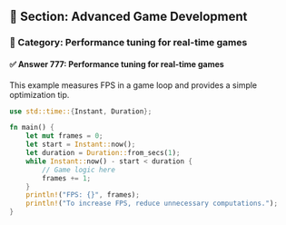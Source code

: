 ## 📘 Section: Advanced Game Development  
### 🔹 Category: Performance tuning for real-time games  
#### ✅ Answer 777: Performance tuning for real-time games

This example measures FPS in a game loop and provides a simple optimization tip.

```rust
use std::time::{Instant, Duration};

fn main() {
    let mut frames = 0;
    let start = Instant::now();
    let duration = Duration::from_secs(1);
    while Instant::now() - start < duration {
        // Game logic here
        frames += 1;
    }
    println!("FPS: {}", frames);
    println!("To increase FPS, reduce unnecessary computations.");
}
```
